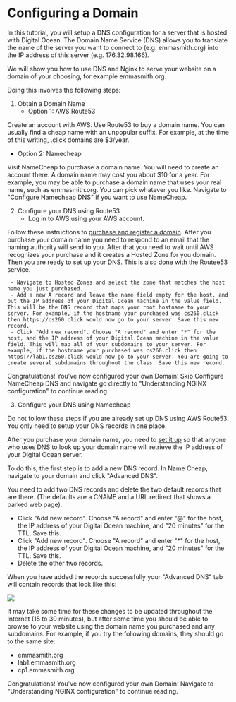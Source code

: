 # Configuring a Domain

In this tutorial, you will setup a DNS configuration for a server that is hosted with Digital Ocean. 
The Domain Name Service (DNS) allows you to translate the name of the server you want to connect to (e.g. emmasmith.org) 
into the IP address of this server (e.g. 176.32.98.166).

We will show you how to use DNS and Nginx to serve your website on a domain of your choosing, for example emmasmith.org.

Doing this involves the following steps:

1. Obtain a Domain Name
   - Option 1: AWS Route53

Create an account with AWS. Use Route53 to buy a domain name. You can usually find a cheap name with an unpopular suffix. 
For example, at the time of this writing, .click domains are $3/year. 

   - Option 2: Namecheap

Visit NameCheap to purchase a domain name. You will need to create an account there. A domain name may cost you about $10 for a year. 
For example, you may be able to purchase a domain name that uses your real name, such as emmasmith.org. 
You can pick whatever you like. Navigate to "Configure Namecheap DNS" if you want to use NameCheap.

2. Configure your DNS using Route53 
   - Log in to AWS using your AWS account. 

Follow these instructions to [purchase and register a domain](https://docs.aws.amazon.com/Route53/latest/DeveloperGuide/domain-register.html#domain-register-procedure). 
After you purchase your domain name you need to respond to an email that the naming authority will send to you. 
After that you need to wait until AWS recognizes your purchase and it creates a Hosted Zone for you domain. 
Then you are ready to set up your DNS. This is also done with the Routee53 service.

     - Navigate to Hosted Zones and select the zone that matches the host name you just purchased.
     - Add a new A record and leave the name field empty for the host, and put the IP address of your Digital Ocean machine in the value field. This will be the DNS record that maps your root hostname to your server. For example, if the hostname your purchased was cs260.click then https://cs260.click would now go to your server. Save this new record.
     - Click "Add new record". Choose "A record" and enter "*" for the host, and the IP address of your Digital Ocean machine in the value field. This will map all of your subdomains to your server. For example, if the hostname your purchased was cs260.click then https://lab1.cs260.click would now go to your server. You are going to create several subdomains throughout the class. Save this new record.
 
 Congratulations! You've now configured your own Domain! Skip Configure NameCheap DNS and 
 navigate go directly to "Understanding NGINX configuration" to continue reading.
 
 3. Configure your DNS using Namecheap

Do not follow these steps if you are already set up DNS using AWS Route53. You only need to setup your DNS records in one place.

After you purchase your domain name, you need to [set it up](https://www.namecheap.com/support/knowledgebase/article.aspx/434/2237/how-do-i-set-up-host-records-for-a-domain/) 
so that anyone who uses DNS to look up your domain name will retrieve the IP address of your Digital Ocean server.

To do this, the first step is to add a new DNS record. In Name Cheap, navigate to your domain and click "Advanced DNS".

You need to add two DNS records and delete the two default records that are there. (The defaults are a CNAME and a URL redirect that shows a parked web page).

- Click "Add new record". Choose "A record" and enter "@" for the host, the IP address of your Digital Ocean machine, and "20 minutes" for the TTL. Save this.
- Click "Add new record". Choose "A record" and enter "*" for the host, the IP address of your Digital Ocean machine, and "20 minutes" for the TTL. Save this.
- Delete the other two records. 

When you have added the records successfully your "Advanced DNS" tab will contain records that look like this:

![](namecheaprecords.PNG)

It may take some time for these changes to be updated throughout the Internet (15 to 30 minutes), but after some time you should be able to browse to your website using the domain name you purchased and any subdomains. For example, if you try the following domains, they should go to the same site:

- emmasmith.org
- lab1.emmasmith.org
- cp1.emmasmith.org

Congratulations! You've now configured your own Domain! Navigate to "Understanding NGINX configuration" to continue reading.

